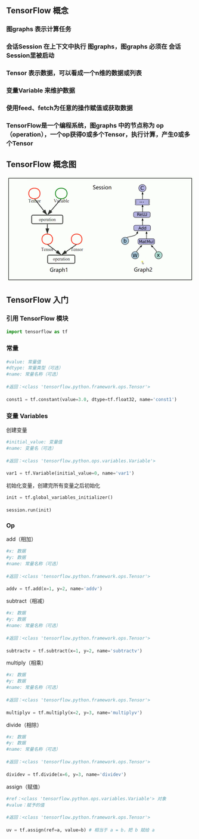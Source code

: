 
## TensorFlow 概念

### 图graphs 表示计算任务

### 会话Session 在上下文中执行 图graphs，图graphs 必须在 会话Session里被启动

### Tensor 表示数据，可以看成一个n维的数据或列表

### 变量Variable 来维护数据

### 使用feed、fetch为任意的操作赋值或获取数据

### TensorFlow是一个编程系统，图graphs 中的节点称为 op（operation），一个op获得0或多个Tensor，执行计算，产生0或多个Tensor

## TensorFlow 概念图

![TensorFlow 概念图](/TensorFlow-概念图.png)

## TensorFlow 入门

### 引用 TensorFlow 模块

```python
import tensorflow as tf
```

### 常量

```python
#value: 常量值
#dtype: 常量类型（可选）
#name: 常量名称（可选）

#返回：<class 'tensorflow.python.framework.ops.Tensor'>

const1 = tf.constant(value=3.0, dtype=tf.float32, name='const1')
```

### 变量 Variables

创建变量

```python
#initial_value: 变量值
#name: 变量名（可选）

#返回：<class 'tensorflow.python.ops.variables.Variable'>

var1 = tf.Variable(initial_value=0, name='var1')
```

初始化变量，创建完所有变量之后初始化

```python
init = tf.global_variables_initializer()

session.run(init)
```

### Op

add（相加）

```python
#x: 数据
#y: 数据
#name: 常量名称（可选）

#返回：<class 'tensorflow.python.framework.ops.Tensor'>

addv = tf.add(x=1, y=2, name='addv')
```

subtract（相减）

```python
#x: 数据
#y: 数据
#name: 常量名称（可选）

#返回：<class 'tensorflow.python.framework.ops.Tensor'>

subtractv = tf.subtract(x=1, y=2, name='subtractv')
```

multiply（相乘）

```python
#x: 数据
#y: 数据
#name: 常量名称（可选）

#返回：<class 'tensorflow.python.framework.ops.Tensor'>

multiplyv = tf.multiply(x=2, y=3, name='multiplyv')
```

divide（相除）

```python
#x: 数据
#y: 数据
#name: 常量名称（可选）

#返回：<class 'tensorflow.python.framework.ops.Tensor'>

dividev = tf.divide(x=6, y=3, name='dividev')
```

assign（赋值）

```python
#ref：<class 'tensorflow.python.ops.variables.Variable'> 对象
#value：赋予的值

#返回：<class 'tensorflow.python.framework.ops.Tensor'>

uv = tf.assign(ref=a, value=b) # 相当于 a = b，把 b 赋给 a
```

